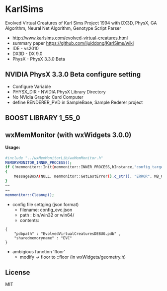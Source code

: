 
KarlSims
========

Evolved Virtual Creatures of Karl Sims Project 1994 with DX3D, PhysX, GA Algorithm, Neural Net Algorithm, Genotype Script Parser
- http://www.karlsims.com/evolved-virtual-creatures.html
- summary paper https://github.com/jjuiddong/KarlSims/wiki
- IDE - vs2010
- DX3D - DX 9.0
- PhysX - PhysX 3.3.0 Beta


NVIDIA PhysX 3.3.0 Beta configure setting
---------
- Configure Variable
 - PHYSX_DIR - NVIDIA PhysX Library Directory
- No NVidia Graphic Card Computer
 - define RENDERER_PVD  in SampleBase, Sample Rederer project


BOOST LIBRARY 1_55_0
------------



wxMemMonitor (with wxWidgets 3.0.0)
---------

#### Usage:
```sh
#include "../wxMemMonitorLib/wxMemMonitor.h"
MEMORYMONITOR_INNER_PROCESS();
if (!memmonitor::Init(memmonitor::INNER_PROCESS,hInstance,"config_target.json" ))
{
    MessageBoxA(NULL, memmonitor::GetLastError().c_str(), "ERROR", MB_OK);
}
~~
~~
memmonitor::Cleanup();
```

* config file settging (json format)
	- filename: config_evc.json 
	- path : bin/win32 or win64/
	- contents: 
```
{
	"pdbpath" : "EvolvedVirtualCreaturesDEBUG.pdb" ,
	"sharedmemoryname" : "EVC"
}
```


* ambigious function 'floor' 
    - modify -> floor to ::floor (in wxWidgets/geometry.h)


License
----

MIT
